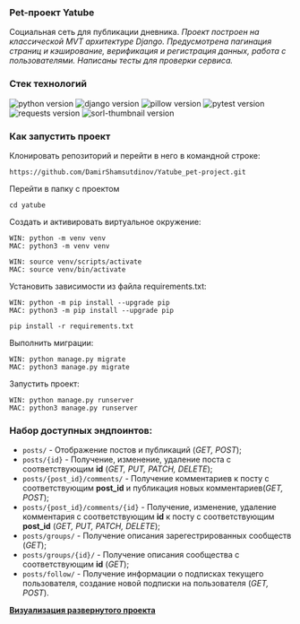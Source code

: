 ### Pet-проект Yatube 
Социальная сеть для публикации дневника.
*Проект построен на классической MVT архитектуре Django. 
Предусмотрена пагинация страниц и кэширование, верификация и регистрация данных, работа с пользователями. 
Написаны тесты для проверки сервиса.*


### Стек технологий
![python version](https://img.shields.io/badge/Python-3.7-yellowgreen) ![django version](https://img.shields.io/badge/Django-2.2-yellowgreen) ![pillow version](https://img.shields.io/badge/Pillow-8.3-yellowgreen) ![pytest version](https://img.shields.io/badge/pytest-6.2-yellowgreen) ![requests version](https://img.shields.io/badge/requests-2.26-yellowgreen) ![sorl-thumbnail version](https://img.shields.io/badge/thumbnail-12.7-yellowgreen)


### Как запустить проект
Клонировать репозиторий и перейти в него в командной строке:

```
https://github.com/DamirShamsutdinov/Yatube_pet-project.git
```

Перейти в папку с проектом

```
cd yatube
```

Cоздать и активировать виртуальное окружение:

```
WIN: python -m venv venv
MAC: python3 -m venv venv
```

```
WIN: source venv/scripts/activate
MAC: source venv/bin/activate
```

Установить зависимости из файла requirements.txt:

```
WIN: python -m pip install --upgrade pip
MAC: python3 -m pip install --upgrade pip
```

```
pip install -r requirements.txt
```

Выполнить миграции:

```
WIN: python manage.py migrate
MAC: python3 manage.py migrate
```

Запустить проект:

```
WIN: python manage.py runserver
MAC: python3 manage.py runserver
```

### Набор доступных эндпоинтов:
* ```posts/``` - Отображение постов и публикаций (_GET, POST_);
* ```posts/{id}``` - Получение, изменение, удаление поста с соответствующим **id** (_GET, PUT, PATCH, DELETE_);
* ```posts/{post_id}/comments/``` - Получение комментариев к посту с соответствующим **post_id** и публикация новых комментариев(_GET, POST_);
* ```posts/{post_id}/comments/{id}``` - Получение, изменение, удаление комментария с соответствующим **id** к посту с соответствующим **post_id** (_GET, PUT, PATCH, DELETE_);
* ```posts/groups/``` - Получение описания зарегестрированных сообществ (_GET_);
* ```posts/groups/{id}/``` - Получение описания сообщества с соответствующим **id** (_GET_);
* ```posts/follow/``` - Получение информации о подписках текущего пользователя, создание новой подписки на пользователя (_GET, POST_).<br/>

[**Визуализация развернутого проекта**](http://alvaresshd.pythonanywhere.com/)